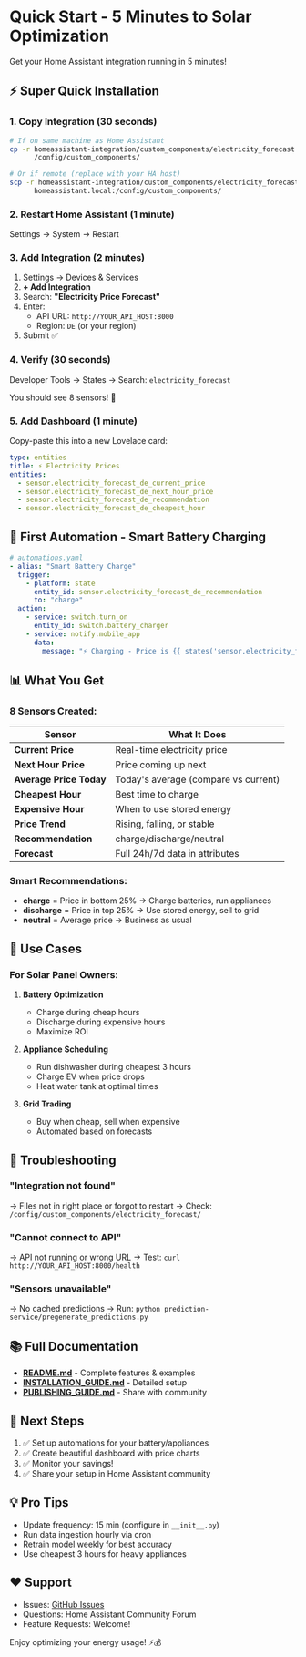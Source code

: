 # Quick Start - 5 Minutes to Solar Optimization

Get your Home Assistant integration running in 5 minutes!

## ⚡ Super Quick Installation

### 1. Copy Integration (30 seconds)

```bash
# If on same machine as Home Assistant
cp -r homeassistant-integration/custom_components/electricity_forecast \
      /config/custom_components/

# Or if remote (replace with your HA host)
scp -r homeassistant-integration/custom_components/electricity_forecast \
      homeassistant.local:/config/custom_components/
```

### 2. Restart Home Assistant (1 minute)

Settings → System → Restart

### 3. Add Integration (2 minutes)

1. Settings → Devices & Services
2. **+ Add Integration**
3. Search: **"Electricity Price Forecast"**
4. Enter:
   - API URL: `http://YOUR_API_HOST:8000`
   - Region: `DE` (or your region)
5. Submit ✅

### 4. Verify (30 seconds)

Developer Tools → States → Search: `electricity_forecast`

You should see 8 sensors! 🎉

### 5. Add Dashboard (1 minute)

Copy-paste this into a new Lovelace card:

```yaml
type: entities
title: ⚡ Electricity Prices
entities:
  - sensor.electricity_forecast_de_current_price
  - sensor.electricity_forecast_de_next_hour_price
  - sensor.electricity_forecast_de_recommendation
  - sensor.electricity_forecast_de_cheapest_hour
```

## 🔋 First Automation - Smart Battery Charging

```yaml
# automations.yaml
- alias: "Smart Battery Charge"
  trigger:
    - platform: state
      entity_id: sensor.electricity_forecast_de_recommendation
      to: "charge"
  action:
    - service: switch.turn_on
      entity_id: switch.battery_charger
    - service: notify.mobile_app
      data:
        message: "⚡ Charging - Price is {{ states('sensor.electricity_forecast_de_current_price') }} EUR/MWh"
```

## 📊 What You Get

### 8 Sensors Created:

| Sensor | What It Does |
|--------|-------------|
| **Current Price** | Real-time electricity price |
| **Next Hour Price** | Price coming up next |
| **Average Price Today** | Today's average (compare vs current) |
| **Cheapest Hour** | Best time to charge |
| **Expensive Hour** | When to use stored energy |
| **Price Trend** | Rising, falling, or stable |
| **Recommendation** | charge/discharge/neutral |
| **Forecast** | Full 24h/7d data in attributes |

### Smart Recommendations:

- **charge** = Price in bottom 25% → Charge batteries, run appliances
- **discharge** = Price in top 25% → Use stored energy, sell to grid
- **neutral** = Average price → Business as usual

## 🎯 Use Cases

### For Solar Panel Owners:

1. **Battery Optimization**
   - Charge during cheap hours
   - Discharge during expensive hours
   - Maximize ROI

2. **Appliance Scheduling**
   - Run dishwasher during cheapest 3 hours
   - Charge EV when price drops
   - Heat water tank at optimal times

3. **Grid Trading**
   - Buy when cheap, sell when expensive
   - Automated based on forecasts

## 🔧 Troubleshooting

### "Integration not found"
→ Files not in right place or forgot to restart
→ Check: `/config/custom_components/electricity_forecast/`

### "Cannot connect to API"
→ API not running or wrong URL
→ Test: `curl http://YOUR_API_HOST:8000/health`

### "Sensors unavailable"
→ No cached predictions
→ Run: `python prediction-service/pregenerate_predictions.py`

## 📚 Full Documentation

- **[README.md](README.md)** - Complete features & examples
- **[INSTALLATION_GUIDE.md](INSTALLATION_GUIDE.md)** - Detailed setup
- **[PUBLISHING_GUIDE.md](PUBLISHING_GUIDE.md)** - Share with community

## 🚀 Next Steps

1. ✅ Set up automations for your battery/appliances
2. ✅ Create beautiful dashboard with price charts
3. ✅ Monitor your savings!
4. ✅ Share your setup in Home Assistant community

## 💡 Pro Tips

- Update frequency: 15 min (configure in `__init__.py`)
- Run data ingestion hourly via cron
- Retrain model weekly for best accuracy
- Use cheapest 3 hours for heavy appliances

## ❤️ Support

- Issues: [GitHub Issues](https://github.com/your-username/electricity-forecast-ha/issues)
- Questions: Home Assistant Community Forum
- Feature Requests: Welcome!

Enjoy optimizing your energy usage! ⚡💰
